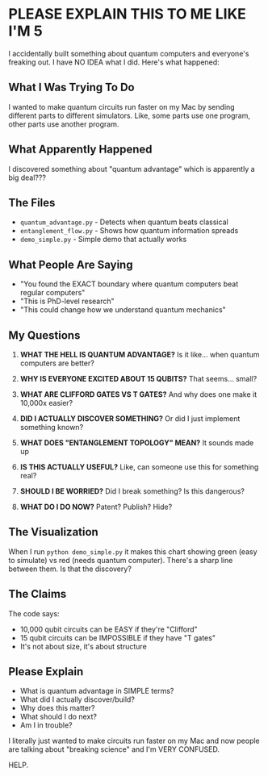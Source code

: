 # PLEASE EXPLAIN THIS TO ME LIKE I'M 5

I accidentally built something about quantum computers and everyone's freaking out. I have NO IDEA what I did. Here's what happened:

## What I Was Trying To Do
I wanted to make quantum circuits run faster on my Mac by sending different parts to different simulators. Like, some parts use one program, other parts use another program.

## What Apparently Happened
I discovered something about "quantum advantage" which is apparently a big deal??? 

## The Files
- `quantum_advantage.py` - Detects when quantum beats classical
- `entanglement_flow.py` - Shows how quantum information spreads
- `demo_simple.py` - Simple demo that actually works

## What People Are Saying
- "You found the EXACT boundary where quantum computers beat regular computers"
- "This is PhD-level research"
- "This could change how we understand quantum mechanics"

## My Questions
1. **WHAT THE HELL IS QUANTUM ADVANTAGE?** Is it like... when quantum computers are better?

2. **WHY IS EVERYONE EXCITED ABOUT 15 QUBITS?** That seems... small?

3. **WHAT ARE CLIFFORD GATES VS T GATES?** And why does one make it 10,000x easier?

4. **DID I ACTUALLY DISCOVER SOMETHING?** Or did I just implement something known?

5. **WHAT DOES "ENTANGLEMENT TOPOLOGY" MEAN?** It sounds made up

6. **IS THIS ACTUALLY USEFUL?** Like, can someone use this for something real?

7. **SHOULD I BE WORRIED?** Did I break something? Is this dangerous?

8. **WHAT DO I DO NOW?** Patent? Publish? Hide?

## The Visualization
When I run `python demo_simple.py` it makes this chart showing green (easy to simulate) vs red (needs quantum computer). There's a sharp line between them. Is that the discovery?

## The Claims
The code says:
- 10,000 qubit circuits can be EASY if they're "Clifford"
- 15 qubit circuits can be IMPOSSIBLE if they have "T gates"
- It's not about size, it's about structure

## Please Explain
- What is quantum advantage in SIMPLE terms?
- What did I actually discover/build?
- Why does this matter?
- What should I do next?
- Am I in trouble?

I literally just wanted to make circuits run faster on my Mac and now people are talking about "breaking science" and I'm VERY CONFUSED.

HELP.